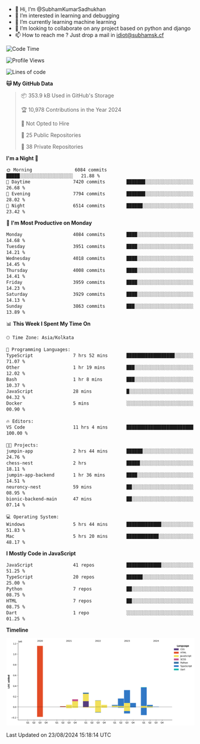 - 👋 Hi, I’m @SubhamKumarSadhukhan
- 👀 I’m interested in learning and debugging
- 🌱 I’m currently learning machine learning
- 💞️ I’m looking to collaborate on any project based on python and django
- 📫 How to reach me ?
      Just drop a mail in idiot@subhamsk.cf

<!---
SubhamKumarSadhukhan/SubhamKumarSadhukhan is a ✨ special ✨ repository because its `README.md` (this file) appears on your GitHub profile.
You can click the Preview link to take a look at your changes.
--->


<!--START_SECTION:waka-->
![Code Time](http://img.shields.io/badge/Code%20Time-2%2C420%20hrs%2024%20mins-blue)

![Profile Views](http://img.shields.io/badge/Profile%20Views-1-blue)

![Lines of code](https://img.shields.io/badge/From%20Hello%20World%20I%27ve%20Written-2.8%20million%20lines%20of%20code-blue)

**🐱 My GitHub Data** 

> 📦 353.9 kB Used in GitHub's Storage 
 > 
> 🏆 10,978 Contributions in the Year 2024
 > 
> 🚫 Not Opted to Hire
 > 
> 📜 25 Public Repositories 
 > 
> 🔑 38 Private Repositories 
 > 
**I'm a Night 🦉** 

```text
🌞 Morning                6084 commits        █████░░░░░░░░░░░░░░░░░░░░   21.88 % 
🌆 Daytime                7420 commits        ███████░░░░░░░░░░░░░░░░░░   26.68 % 
🌃 Evening                7794 commits        ███████░░░░░░░░░░░░░░░░░░   28.02 % 
🌙 Night                  6514 commits        ██████░░░░░░░░░░░░░░░░░░░   23.42 % 
```
📅 **I'm Most Productive on Monday** 

```text
Monday                   4084 commits        ████░░░░░░░░░░░░░░░░░░░░░   14.68 % 
Tuesday                  3951 commits        ████░░░░░░░░░░░░░░░░░░░░░   14.21 % 
Wednesday                4018 commits        ████░░░░░░░░░░░░░░░░░░░░░   14.45 % 
Thursday                 4008 commits        ████░░░░░░░░░░░░░░░░░░░░░   14.41 % 
Friday                   3959 commits        ████░░░░░░░░░░░░░░░░░░░░░   14.23 % 
Saturday                 3929 commits        ████░░░░░░░░░░░░░░░░░░░░░   14.13 % 
Sunday                   3863 commits        ███░░░░░░░░░░░░░░░░░░░░░░   13.89 % 
```


📊 **This Week I Spent My Time On** 

```text
🕑︎ Time Zone: Asia/Kolkata

💬 Programming Languages: 
TypeScript               7 hrs 52 mins       ██████████████████░░░░░░░   71.07 % 
Other                    1 hr 19 mins        ███░░░░░░░░░░░░░░░░░░░░░░   12.02 % 
Bash                     1 hr 8 mins         ███░░░░░░░░░░░░░░░░░░░░░░   10.37 % 
JavaScript               28 mins             █░░░░░░░░░░░░░░░░░░░░░░░░   04.32 % 
Docker                   5 mins              ░░░░░░░░░░░░░░░░░░░░░░░░░   00.90 % 

🔥 Editors: 
VS Code                  11 hrs 4 mins       █████████████████████████   100.00 % 

🐱‍💻 Projects: 
jumpin-app               2 hrs 44 mins       ██████░░░░░░░░░░░░░░░░░░░   24.76 % 
chess-nest               2 hrs               █████░░░░░░░░░░░░░░░░░░░░   18.11 % 
jumpin-app-backend       1 hr 36 mins        ████░░░░░░░░░░░░░░░░░░░░░   14.51 % 
neuroncy-nest            59 mins             ██░░░░░░░░░░░░░░░░░░░░░░░   08.95 % 
bionic-backend-main      47 mins             ██░░░░░░░░░░░░░░░░░░░░░░░   07.14 % 

💻 Operating System: 
Windows                  5 hrs 44 mins       █████████████░░░░░░░░░░░░   51.83 % 
Mac                      5 hrs 20 mins       ████████████░░░░░░░░░░░░░   48.17 % 
```

**I Mostly Code in JavaScript** 

```text
JavaScript               41 repos            █████████████░░░░░░░░░░░░   51.25 % 
TypeScript               20 repos            ██████░░░░░░░░░░░░░░░░░░░   25.00 % 
Python                   7 repos             ██░░░░░░░░░░░░░░░░░░░░░░░   08.75 % 
HTML                     7 repos             ██░░░░░░░░░░░░░░░░░░░░░░░   08.75 % 
Dart                     1 repo              ░░░░░░░░░░░░░░░░░░░░░░░░░   01.25 % 
```



**Timeline**

![Lines of Code chart](https://raw.githubusercontent.com/SubhamKumarSadhukhan/SubhamKumarSadhukhan/main/assets/bar_graph.png)


 Last Updated on 23/08/2024 15:18:14 UTC
<!--END_SECTION:waka-->
